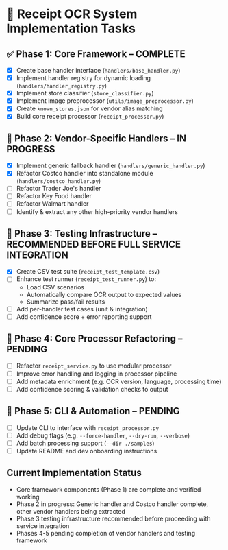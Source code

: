 # 🧾 Receipt OCR System Implementation Tasks

## ✅ Phase 1: Core Framework – COMPLETE
- [x] Create base handler interface (`handlers/base_handler.py`)
- [x] Implement handler registry for dynamic loading (`handlers/handler_registry.py`)
- [x] Implement store classifier (`store_classifier.py`)
- [x] Implement image preprocessor (`utils/image_preprocessor.py`)
- [x] Create `known_stores.json` for vendor alias matching
- [x] Build core receipt processor (`receipt_processor.py`)

## 🔄 Phase 2: Vendor-Specific Handlers – IN PROGRESS
- [x] Implement generic fallback handler (`handlers/generic_handler.py`)
- [x] Refactor Costco handler into standalone module (`handlers/costco_handler.py`)
- [ ] Refactor Trader Joe's handler
- [ ] Refactor Key Food handler
- [ ] Refactor Walmart handler
- [ ] Identify & extract any other high-priority vendor handlers

## 🧪 Phase 3: Testing Infrastructure – RECOMMENDED BEFORE FULL SERVICE INTEGRATION
- [x] Create CSV test suite (`receipt_test_template.csv`)
- [ ] Enhance test runner (`receipt_test_runner.py`) to:
  - Load CSV scenarios
  - Automatically compare OCR output to expected values
  - Summarize pass/fail results
- [ ] Add per-handler test cases (unit & integration)
- [ ] Add confidence score + error reporting support

## 🔧 Phase 4: Core Processor Refactoring – PENDING
- [ ] Refactor `receipt_service.py` to use modular processor
- [ ] Improve error handling and logging in processor pipeline
- [ ] Add metadata enrichment (e.g. OCR version, language, processing time)
- [ ] Add confidence scoring & validation checks to output

## 🔁 Phase 5: CLI & Automation – PENDING
- [ ] Update CLI to interface with `receipt_processor.py`
- [ ] Add debug flags (e.g. `--force-handler`, `--dry-run`, `--verbose`)
- [ ] Add batch processing support (`--dir ./samples`)
- [ ] Update README and dev onboarding instructions

## Current Implementation Status
- Core framework components (Phase 1) are complete and verified working
- Phase 2 in progress: Generic handler and Costco handler complete, other vendor handlers being extracted
- Phase 3 testing infrastructure recommended before proceeding with service integration
- Phases 4-5 pending completion of vendor handlers and testing framework 